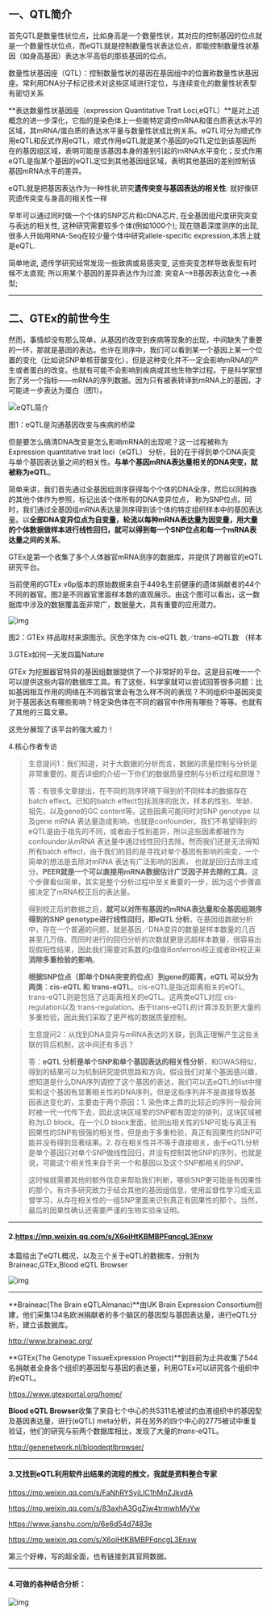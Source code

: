 ## 一、QTL简介

首先QTL是数量性状位点，比如身高是一个数量性状，其对应的控制基因的位点就是一个数量性状位点，而eQTL就是控制数量性状表达位点，即能控制数量性状基因（如身高基因）表达水平高低的那些基因的位点。

数量性状基因座（QTL）：控制数量性状的基因在基因组中的位置称数量性状基因座。常利用DNA分子标记技术对这些区域进行定位，与连续变化的数量性状表型有密切关系

**表达数量性状基因座（expression Quantitative Trait Loci,eQTL）**是对上述概念的进一步深化，它指的是染色体上一些能特定调控mRNA和蛋白质表达水平的区域，其mRNA/蛋白质的表达水平量与数量性状成比例关系。eQTL可分为顺式作用eQTL和反式作用eQTL，顺式作用eQTL就是某个基因的eQTL定位到该基因所在的基因组区域，表明可能是该基因本身的差别引起的mRNA水平变化；反式作用eQTL是指某个基因的eQTL定位到其他基因组区域，表明其他基因的差别控制该基因mRNA水平的差异。

eQTL就是把基因表达作为一种性状,研究**遗传突变与基因表达的相关性**: 就好像研究遗传突变与身高的相关性一样

早年可以通过同时做一个个体的SNP芯片和cDNA芯片, 在全基因组尺度研究突变与表达的相关性, 这种研究需要较多个体(例如1000个); 现在随着深度测序的出现,很多人开始用RNA-Seq在较少量个体中研究allele-specific expression,本质上就是eQTL.

简单地说, 遗传学研究经常发现一些致病或易感突变, 这些突变怎样导致表型有时候不太直观; 所以用某个基因的差异表达作为过渡: 突变A-->B基因表达变化-->表型;

------

## 二、GTEx的前世今生 

然而，事情却没有那么简单，从基因的改变到疾病等现象的出现，中间缺失了重要的一环，那就是基因的表达。也许在测序中，我们可以看到某一个基因上某一个位置的变化（比如说SNP单核苷酸变化），但是这种变化并不一定会影响mRNA的产生或者蛋白的改变。也就有可能不会影响到疾病或其他生物学过程。于是科学家想到了另一个指标——mRNA的序列数据。因为只有被表转译到mRNA上的基因，才可能进一步表达为蛋白（图1）。

![eQTL简介](eQTL简介.jpg)

图1：eQTL是沟通基因改变与疾病的桥梁

但是要怎么搞清DNA改变是怎么影响mRNA的出现呢？这一过程被称为Expression quantitative trait loci（eQTL） 分析，目的在于得到单个DNA突变与单个基因表达量之间的相关性。**与单个基因mRNA表达量相关的DNA突变，就被称为eQTL**。

简单来讲，我们首先通过全基因组测序获得每个个体的DNA全序，然后以同种族的其他个体作为参照，标记出该个体所有的DNA变异位点， 称为SNP位点。同时，我们通过全基因组mRNA表达量测序得到该个体的特定组织样本中的基因表达量。以**全部DNA变异位点为自变量，轮流以每种mRNA表达量为因变量，用大量的个体数据做样本进行线性回归，就可以得到每一个SNP位点和每一个mRNA表达量之间的关系**。

GTEx是第一个收集了多个人体器官mRNA测序的数据库，并提供了跨器官的eQTL研究平台。

当前使用的GTEx v6p版本的原始数据来自于449名生前健康的遗体捐献者的44个不同的器官。图2是不同器官里面样本数的直观展示。由这个图可以看出，这一数据库中涉及的数据覆盖面非常广，数据量大，具有重要的应用潜力。

![img](GTEx数据库.jpg)

图2：GTEx 样品取材来源图示。灰色字体为 cis-eQTL 数／trans-eQTL数 （样本

3.GTEx如何一天发四篇Nature

GTEx 为挖掘器官特异的基因组数据提供了一个非常好的平台。这是目前唯一一个可以提供这些内容的数据库工具。有了这些，科学家就可以尝试回答很多问题：比如基因相互作用的网络在不同器官里会有怎么样不同的表现？不同组织中基因突变对于基因表达有哪些影响？特定染色体在不同的器官中作用有哪些？等等。也就有了其他的三篇文章。

这充分展现了该平台的强大威力！

4.核心作者专访

> 生息提问1：我们知道，对于大数据的分析而言，数据的质量控制与分析是非常重要的，能否详细的介绍一下你们的数据质量控制与分析过程和原理？
>
> 答：有很多文章提出，在不同的测序环境下得到的不同样本的数据存在batch effect。已知的batch effect包括测序的批次，样本的性别、年龄、祖先，以及gene的GC content等。这些因素可能同时对SNP genotype 以及gene mRNA 表达量造成影响，也就是confounder。我们不希望得到的eQTL是由于祖先的不同，或者由于性别差异，所以这些因素都被作为confounder从mRNA 表达量中通过线性回归去除。然而我们还是无法得知所有batch effect，由于我们的目的是寻找对单个基因有影响的突变，一个简单的想法是去除对mRNA 表达有广泛影响的因素， 也就是回归去除主成分。**PEER就是一个可以直接用mRNA数据估计广泛因子并去除的工具**。这个步骤看似简单，其实是整个分析过程中至关重要的一步，因为这个步骤直接决定了mRNA校正后的表达量。
>
> 得到校正后的数据之后，**就可以对所有基因的mRNA表达量和全基因组测序得到的SNP genotype进行线性回归，即eQTL 分析**。在基因组数据分析中，存在一个普遍的问题，就是基因／DNA变异的数量是样本数量的几百甚至几万倍，而同时进行的回归分析的次数就更是远超样本数量，很容易出现假阳性结果，因此我们需要对系数的p值做Bonferroni校正或者BH校正来**消除多重检验的影响**。
>
> **根据SNP位点（即单个DNA突变的位点）到gene的距离，eQTL 可以分为两类：cis-eQTL 和 trans-eQTL**。cis-eQTL是指近距离相关的eQTL, trans-eQTL则是包括了远距离相关的eQTL。这两类eQTL对应 cis-regulation以及 trans-regulation。由于trans-eQTL的计算涉及到更大量的多重检验，因此我们采取了更严格的数据质量控制。

> 生息提问2：从找到DNA变异与mRNA表达的关联，到真正理解产生这些关联的背后机制，这中间还有多远？
>
> 答：**eQTL 分析是单个SNP和单个基因表达的相关性分析**，和GWAS相似，得到的结果可以为机制研究提供思路和方向。假设我们对某个基因感兴趣，想知道是什么DNA序列调控了这个基因的表达，我们可以去eQTL的list中搜索和这个基因有显著相关性的DNA序列。但是这些序列并不是直接导致基因表达变化的，主要由于两个原因：1. 染色体上靠的比较近的序列一般会同时被一代一代传下去，因此这块区域里的SNP都有固定的排列，这块区域被称为LD block。在一个LD block里面，验测出相关性的SNP可能与真正有因果性的SNP有很强的相关性，但是由于多重检验，真正有因果性的SNP可能并没有得到显著结果。2. 存在相关性并不等于直接相关，由于eQTL分析是单个基因只对单个SNP做线性回归，并没有控制其他SNP的序列，也就是说，可能这个相关性来自于另一个和基因以及这个SNP都相关的SNP。
>
> 这时候就需要其他的额外信息来帮助我们判断，哪些SNP更可能是有因果性的那个。有许多研究致力于结合其他的基因组信息，使用监督性学习或无监督学习，从存在相关性的一组SNP里面来识别真正有因果性的那个。当然，最后的因果性确认还需要严谨的生物实验来证明。

------

#### 2.https://mp.weixin.qq.com/s/X6oiHtKBMBPFqncgL3Enxw

本篇给出了eQTL概况，以及三个关于eQTL的数据库，分别为Braineac,GTEx,Blood eQTL Browser



![img](eQTL分析方法.jpg)

------

**Braineac(The Brain eQTLAlmanac)**由UK Brain Expression Consortium创建，他们采集134名欧洲捐献者的多个脑区的基因型与基因表达量，进行eQTL分析，建立该数据库。

http://www.braineac.org/

**GTEx(The Genotype TissueExpression Project)**到目前为止共收集了544名捐献者全身各个组织的基因型与基因的表达量，利用GTEx可以研究各个组织中的eQTL。

https://www.gtexportal.org/home/

**Blood eQTL Browser**收集了来自七个中心的共5311名被试的血液组织中的基因型及基因表达量，进行(eQTL) meta分析，并在另外的四个中心的2775被试中重复验证，他们的研究与前两个数据库相比，发现了大量的*trans*-eQTL。

http://genenetwork.nl/bloodeqtlbrowser/

------

#### 3.又找到eQTL利用软件出结果的流程的推文，我就是资料整合专家

https://mp.weixin.qq.com/s/FaNhRYSyjLlC1hMnZJkvdA

https://mp.weixin.qq.com/s/83axhA3GgZjw4trmwhMyYw

https://www.jianshu.com/p/6e6d54d7483e

https://mp.weixin.qq.com/s/X6oiHtKBMBPFqncgL3Enxw

第三个好棒，写的超全面，也有链接到其官网数据。

------

#### 4.可做的各种结合分析：

![img](eQTL分析流程.jpg)



